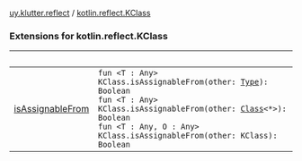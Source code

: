 [uy.klutter.reflect](../index.md) / [kotlin.reflect.KClass](.)


### Extensions for kotlin.reflect.KClass

|&nbsp;|&nbsp;|
|---|---|
| [isAssignableFrom](is-assignable-from.md) | <code>fun <T : Any> KClass<T>.isAssignableFrom(other: [Type](http://docs.oracle.com/javase/6/docs/api/java/lang/reflect/Type.html)): Boolean</code><br/><code>fun <T : Any> KClass<T>.isAssignableFrom(other: [Class](http://docs.oracle.com/javase/6/docs/api/java/lang/Class.html)<*>): Boolean</code><br/><code>fun <T : Any, O : Any> KClass<T>.isAssignableFrom(other: KClass<O>): Boolean</code><br/> |
